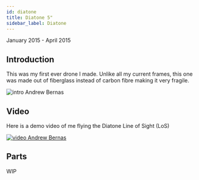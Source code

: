 ```yaml
---
id: diatone
title: Diatone 5"
sidebar_label: Diatone
---
```

January 2015 - April 2015

## Introduction

This was my first ever drone I made. Unlike all my current frames, this one was made out of fiberglass instead of carbon fibre making it very fragile. 

![intro Andrew Bernas](assets/drones/diatone/intro.jpg)

## Video

Here is a demo video of me flying the Diatone Line of Sight (LoS)

[![video Andrew Bernas](assets/drones/diatone/demo.jpg)](https://www.youtube.com/watch?v=TIvI7TgZ78c)

## Parts

WIP